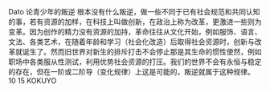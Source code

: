 Dato 论青少年的叛逆 根本没有什么叛逆，做一些不同于已有社会规范和共同认知的事，若有资源的加样，在科技上叫做创新，在政治上称为改革，更激进一些则为变革。因为创作的精力没有资源的加持，革命往往从文化开始，例如服饰、语言、文法、各类艺术，在随着年龄和学习（社会化改造）后取得社会资源时，创新与改革就诞生了。然而旧世界对新生的排斥打击不会停止那是其生命的惯性使然，例如职场中各类服从性测试，利用优势社会资源的打压。我们的世界不会有永恒与稳定的存在，但在一阶或二阶导（变化规律）上这是可能的，叛逆就属于这种规律。 10 15 KOKUYO
